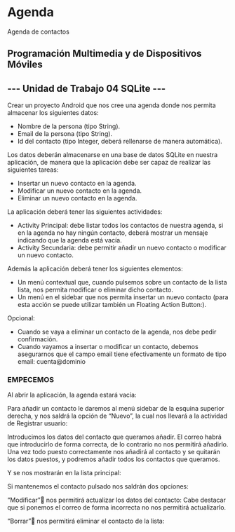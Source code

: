 # Agenda
Agenda de contactos
 ## Programación Multimedia y de Dispositivos Móviles
 ## --- Unidad de Trabajo 04 SQLite ---

Crear un proyecto Android que nos cree una agenda donde nos permita almacenar los siguientes datos:
- Nombre de la persona (tipo String).
- Email de la persona (tipo String).
- Id del contacto (tipo Integer, deberá rellenarse de manera automática).

Los datos deberán almacenarse en una base de datos SQLite en nuestra aplicación, de manera que la aplicación debe ser capaz de realizar las siguientes tareas: 

- Insertar un nuevo contacto en la agenda.
-	Modificar un nuevo contacto en la agenda.
-	Eliminar un nuevo contacto en la agenda.

La aplicación deberá tener las siguientes actividades:

-	Activity Principal: debe listar todos los contactos de nuestra agenda, si en la agenda no hay ningún contacto, deberá mostrar un mensaje indicando que la agenda está vacía.
-	Activity Secundaria: debe permitir añadir un nuevo contacto o modificar un nuevo contacto.

Además la aplicación deberá tener los siguientes elementos:

-	Un menú contextual que, cuando pulsemos sobre un contacto de la lista lista, nos permita modificar o eliminar dicho contacto.
-	Un menú en el sidebar que nos permita insertar un nuevo contacto (para esta acción se puede utilizar también un Floating Action Button:).

Opcional:

-	Cuando se vaya a eliminar un contacto de la agenda, nos debe pedir confirmación.
-	Cuando vayamos a insertar o modificar un contacto, debemos asegurarnos que el campo email tiene efectivamente un formato de tipo email: cuenta@dominio

### EMPECEMOS

Al abrir la aplicación, la agenda estará vacía:

 

Para añadir un contacto le daremos al menú sidebar de la esquina superior derecha, y nos saldrá la opción de “Nuevo”, la cual nos llevará a la actividad de Registrar usuario:

 

Introducimos los datos del contacto que queramos añadir. El correo habrá que introducirlo de forma correcta, de lo contrario no nos permitirá añadirlo. Una vez todo puesto correctamente nos añadirá al contacto y se quitarán los datos puestos, y podremos añadir todos los contactos que queramos.

  


 


Y se nos mostrarán en la lista principal:

 
Si mantenemos el contacto pulsado nos saldrán dos opciones:

“Modificar” nos permitirá actualizar los datos del contacto:
Cabe destacar que si ponemos el correo de forma incorrecta no nos permitirá actualizarlo.

 

  



 








“Borrar” nos permitirá eliminar el contacto de la lista:

  



 
